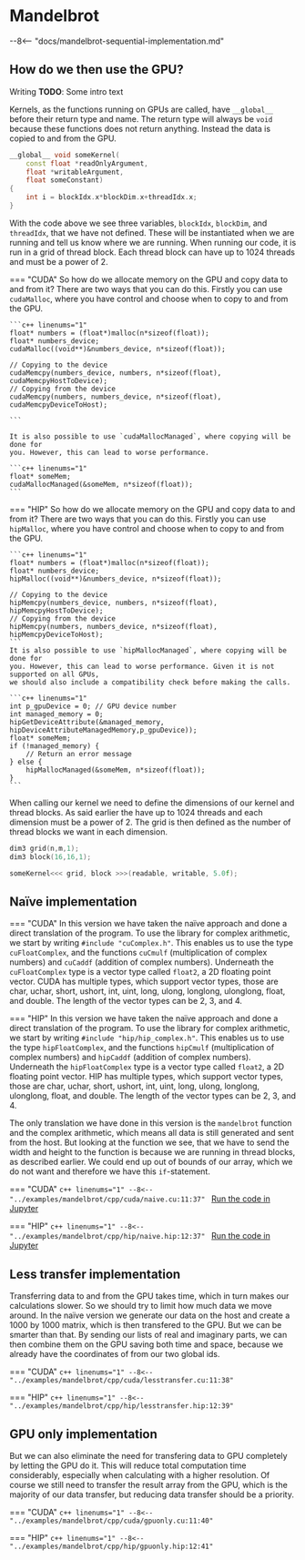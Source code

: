 # Mandelbrot

--8<-- "docs/mandelbrot-sequential-implementation.md"

How do we then use the GPU?
---------------------------
Writing
**TODO**: Some intro text

Kernels, as the functions running on GPUs are called, have `__global__` before
their return type and name. The return type will always be `void` because these
functions does not return anything. Instead the data is copied to and from the
GPU.

```c++ linenums="1"
__global__ void someKernel(
    const float *readOnlyArgument,
    float *writableArgument,
    float someConstant)
{
    int i = blockIdx.x*blockDim.x+threadIdx.x;
}
```

With the code above we see three variables, `blockIdx`, `blockDim`, and `threadIdx`,
that we have not defined. These will be instantiated when we are running and
tell us know where we are running. When running our code, it is run in a grid of
thread block. Each thread block can have up to 1024 threads and must be a power
of 2.

=== "CUDA"
    So how do we allocate memory on the GPU and copy data to and from it? There are
    two ways that you can do this. Firstly you can use `cudaMalloc`, where you have
    control and choose when to copy to and from the GPU.

    ```c++ linenums="1"
    float* numbers = (float*)malloc(n*sizeof(float));
    float* numbers_device;
    cudaMalloc((void**)&numbers_device, n*sizeof(float));

    // Copying to the device
    cudaMemcpy(numbers_device, numbers, n*sizeof(float), cudaMemcpyHostToDevice);
    // Copying from the device
    cudaMemcpy(numbers, numbers_device, n*sizeof(float), cudaMemcpyDeviceToHost);

    ```

    It is also possible to use `cudaMallocManaged`, where copying will be done for
    you. However, this can lead to worse performance.

    ```c++ linenums="1"
    float* someMem;
    cudaMallocManaged(&someMem, n*sizeof(float));
    ```

=== "HIP"
    So how do we allocate memory on the GPU and copy data to and from it? There are
    two ways that you can do this. Firstly you can use `hipMalloc`, where you have
    control and choose when to copy to and from the GPU.

    ```c++ linenums="1"
    float* numbers = (float*)malloc(n*sizeof(float));
    float* numbers_device;
    hipMalloc((void**)&numbers_device, n*sizeof(float));

    // Copying to the device
    hipMemcpy(numbers_device, numbers, n*sizeof(float), hipMemcpyHostToDevice);
    // Copying from the device
    hipMemcpy(numbers, numbers_device, n*sizeof(float), hipMemcpyDeviceToHost);
    ```
    It is also possible to use `hipMallocManaged`, where copying will be done for
    you. However, this can lead to worse performance. Given it is not supported on all GPUs,
    we should also include a compatibility check before making the calls.

    ```c++ linenums="1"
    int p_gpuDevice = 0; // GPU device number
    int managed_memory = 0;
    hipGetDeviceAttribute(&managed_memory, hipDeviceAttributeManagedMemory,p_gpuDevice));
    float* someMem;
    if (!managed_memory) {
        // Return an error message
    } else {
        hipMallocManaged(&someMem, n*sizeof(float));
    }
    ```

When calling our kernel we need to define the dimensions of our kernel and
thread blocks. As said earlier the have up to 1024 threads and each dimension
must be a power of 2. The grid is then defined as the number of thread blocks we
want in each dimension.

```c++ linenums="1"
dim3 grid(n,m,1);
dim3 block(16,16,1);

someKernel<<< grid, block >>>(readable, writable, 5.0f);
```

Naïve implementation
--------------------

=== "CUDA"
    In this version we have taken the naïve approach and done a direct translation
    of the program. To use the library for complex arithmetic, we start by writing
    `#include "cuComplex.h"`. This enables us to use the type `cuFloatComplex`, and
    the functions `cuCmulf` (multiplication of complex numbers) and `cuCaddf`
    (addition of complex numbers). Underneath the `cuFloatComplex` type is a vector
    type called `float2`, a 2D floating point vector. CUDA has multiple types, which
    support vector types, those are char, uchar, short, ushort, int, uint,
    long, ulong, longlong, ulonglong, float, and double. The length of the vector
    types can be 2, 3, and 4.

=== "HIP"
    In this version we have taken the naïve approach and done a direct translation
    of the program. To use the library for complex arithmetic, we start by writing
    `#include "hip/hip_complex.h"`. This enables us to use the type `hipFloatComplex`, and
    the functions `hipCmulf` (multiplication of complex numbers) and `hipCaddf`
    (addition of complex numbers). Underneath the `hipFloatComplex` type is a vector
    type called `float2`, a 2D floating point vector. HIP has multiple types, which
    support vector types, those are char, uchar, short, ushort, int, uint,
    long, ulong, longlong, ulonglong, float, and double. The length of the vector
    types can be 2, 3, and 4.

The only translation we have done in this version is the `mandelbrot`
function and the complex arithmetic, which means all data is still generated and
sent from the host. But looking at the function we see, that we have to send the
width and height to the function is because we are running in thread blocks, as
described earlier. We could end up out of bounds of our array, which we do not
want and therefore we have this `if`-statement.

=== "CUDA"
    ```c++ linenums="1"
    --8<-- "../examples/mandelbrot/cpp/cuda/naive.cu:11:37"
    ```
    [Run the code in Jupyter](/jupyter/lab/tree/mandelbrot/cpp/cuda/naive.ipynb)

=== "HIP"
    ```c++ linenums="1"
    --8<-- "../examples/mandelbrot/cpp/hip/naive.hip:12:37"
    ```
    [Run the code in Jupyter](/jupyter/lab/tree/mandelbrot/cpp/hip/naive.ipynb)


Less transfer implementation
----------------------------
Transferring data to and from the GPU takes time, which in turn makes our
calculations slower. So we should try to limit how much data we move around.
In the naïve version we generate our data on the host and create a 1000 by 1000
matrix, which is then transfered to the GPU. But we can be smarter than that.
By sending our lists of real and imaginary parts, we can then combine them on
the GPU saving both time and space, because we already have the coordinates of
from our two global ids.

=== "CUDA"
    ```c++ linenums="1"
    --8<-- "../examples/mandelbrot/cpp/cuda/lesstransfer.cu:11:38"
    ```

=== "HIP"
    ```c++ linenums="1"
    --8<-- "../examples/mandelbrot/cpp/hip/lesstransfer.hip:12:39"
    ```

GPU only implementation
-----------------------
But we can also eliminate the need for transfering data to GPU completely by
letting the GPU do it. This will reduce total computation time
considerably, especially when calculating with a higher resolution. Of course we
still need to transfer the result array from the GPU, which is the majority of
our data transfer, but reducing data transfer should be a priority.

=== "CUDA"
    ```c++ linenums="1"
    --8<-- "../examples/mandelbrot/cpp/cuda/gpuonly.cu:11:40"
    ```

=== "HIP"
    ```c++ linenums="1"
    --8<-- "../examples/mandelbrot/cpp/hip/gpuonly.hip:12:41"
    ```